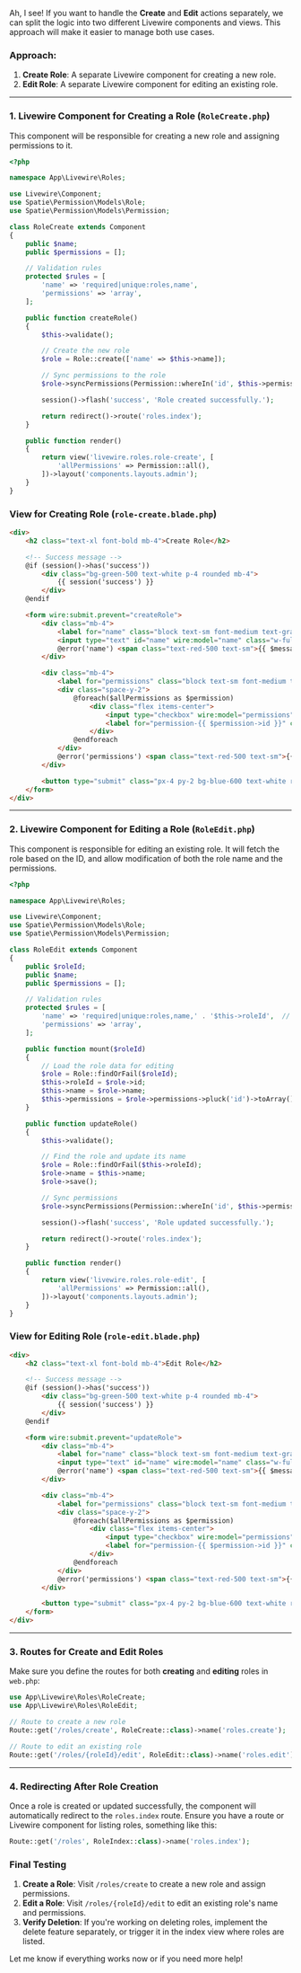 Ah, I see! If you want to handle the **Create** and **Edit** actions separately, we can split the logic into two different Livewire components and views. This approach will make it easier to manage both use cases.

### **Approach:**

1. **Create Role**: A separate Livewire component for creating a new role.
2. **Edit Role**: A separate Livewire component for editing an existing role.

---

### **1. Livewire Component for Creating a Role (`RoleCreate.php`)**

This component will be responsible for creating a new role and assigning permissions to it.

```php
<?php

namespace App\Livewire\Roles;

use Livewire\Component;
use Spatie\Permission\Models\Role;
use Spatie\Permission\Models\Permission;

class RoleCreate extends Component
{
    public $name;
    public $permissions = [];

    // Validation rules
    protected $rules = [
        'name' => 'required|unique:roles,name',
        'permissions' => 'array',
    ];

    public function createRole()
    {
        $this->validate();

        // Create the new role
        $role = Role::create(['name' => $this->name]);

        // Sync permissions to the role
        $role->syncPermissions(Permission::whereIn('id', $this->permissions)->get());

        session()->flash('success', 'Role created successfully.');

        return redirect()->route('roles.index');
    }

    public function render()
    {
        return view('livewire.roles.role-create', [
            'allPermissions' => Permission::all(),
        ])->layout('components.layouts.admin');
    }
}
```

### **View for Creating Role (`role-create.blade.php`)**

```html
<div>
    <h2 class="text-xl font-bold mb-4">Create Role</h2>

    <!-- Success message -->
    @if (session()->has('success'))
        <div class="bg-green-500 text-white p-4 rounded mb-4">
            {{ session('success') }}
        </div>
    @endif

    <form wire:submit.prevent="createRole">
        <div class="mb-4">
            <label for="name" class="block text-sm font-medium text-gray-700 dark:text-gray-300">Role Name</label>
            <input type="text" id="name" wire:model="name" class="w-full px-4 py-2 border rounded-md focus:outline-none focus:ring-2 focus:ring-blue-500 dark:bg-gray-700 dark:text-gray-200 dark:border-gray-600 dark:focus:ring-blue-500 dark:focus:border-blue-500">
            @error('name') <span class="text-red-500 text-sm">{{ $message }}</span> @enderror
        </div>

        <div class="mb-4">
            <label for="permissions" class="block text-sm font-medium text-gray-700 dark:text-gray-300">Assign Permissions</label>
            <div class="space-y-2">
                @foreach($allPermissions as $permission)
                    <div class="flex items-center">
                        <input type="checkbox" wire:model="permissions" value="{{ $permission->id }}" id="permission-{{ $permission->id }}" class="mr-2">
                        <label for="permission-{{ $permission->id }}" class="text-sm">{{ $permission->name }}</label>
                    </div>
                @endforeach
            </div>
            @error('permissions') <span class="text-red-500 text-sm">{{ $message }}</span> @enderror
        </div>

        <button type="submit" class="px-4 py-2 bg-blue-600 text-white rounded-md">Create Role</button>
    </form>
</div>
```

---

### **2. Livewire Component for Editing a Role (`RoleEdit.php`)**

This component is responsible for editing an existing role. It will fetch the role based on the ID, and allow modification of both the role name and the permissions.

```php
<?php

namespace App\Livewire\Roles;

use Livewire\Component;
use Spatie\Permission\Models\Role;
use Spatie\Permission\Models\Permission;

class RoleEdit extends Component
{
    public $roleId;
    public $name;
    public $permissions = [];

    // Validation rules
    protected $rules = [
        'name' => 'required|unique:roles,name,' . '$this->roleId',  // Exclude the current role from the unique validation
        'permissions' => 'array',
    ];

    public function mount($roleId)
    {
        // Load the role data for editing
        $role = Role::findOrFail($roleId);
        $this->roleId = $role->id;
        $this->name = $role->name;
        $this->permissions = $role->permissions->pluck('id')->toArray();
    }

    public function updateRole()
    {
        $this->validate();

        // Find the role and update its name
        $role = Role::findOrFail($this->roleId);
        $role->name = $this->name;
        $role->save();

        // Sync permissions
        $role->syncPermissions(Permission::whereIn('id', $this->permissions)->get());

        session()->flash('success', 'Role updated successfully.');

        return redirect()->route('roles.index');
    }

    public function render()
    {
        return view('livewire.roles.role-edit', [
            'allPermissions' => Permission::all(),
        ])->layout('components.layouts.admin');
    }
}
```

### **View for Editing Role (`role-edit.blade.php`)**

```html
<div>
    <h2 class="text-xl font-bold mb-4">Edit Role</h2>

    <!-- Success message -->
    @if (session()->has('success'))
        <div class="bg-green-500 text-white p-4 rounded mb-4">
            {{ session('success') }}
        </div>
    @endif

    <form wire:submit.prevent="updateRole">
        <div class="mb-4">
            <label for="name" class="block text-sm font-medium text-gray-700 dark:text-gray-300">Role Name</label>
            <input type="text" id="name" wire:model="name" class="w-full px-4 py-2 border rounded-md focus:outline-none focus:ring-2 focus:ring-blue-500 dark:bg-gray-700 dark:text-gray-200 dark:border-gray-600 dark:focus:ring-blue-500 dark:focus:border-blue-500">
            @error('name') <span class="text-red-500 text-sm">{{ $message }}</span> @enderror
        </div>

        <div class="mb-4">
            <label for="permissions" class="block text-sm font-medium text-gray-700 dark:text-gray-300">Assign Permissions</label>
            <div class="space-y-2">
                @foreach($allPermissions as $permission)
                    <div class="flex items-center">
                        <input type="checkbox" wire:model="permissions" value="{{ $permission->id }}" id="permission-{{ $permission->id }}" class="mr-2">
                        <label for="permission-{{ $permission->id }}" class="text-sm">{{ $permission->name }}</label>
                    </div>
                @endforeach
            </div>
            @error('permissions') <span class="text-red-500 text-sm">{{ $message }}</span> @enderror
        </div>

        <button type="submit" class="px-4 py-2 bg-blue-600 text-white rounded-md">Update Role</button>
    </form>
</div>
```

---

### **3. Routes for Create and Edit Roles**

Make sure you define the routes for both **creating** and **editing** roles in `web.php`:

```php
use App\Livewire\Roles\RoleCreate;
use App\Livewire\Roles\RoleEdit;

// Route to create a new role
Route::get('/roles/create', RoleCreate::class)->name('roles.create');

// Route to edit an existing role
Route::get('/roles/{roleId}/edit', RoleEdit::class)->name('roles.edit');
```

---

### **4. Redirecting After Role Creation**

Once a role is created or updated successfully, the component will automatically redirect to the `roles.index` route. Ensure you have a route or Livewire component for listing roles, something like this:

```php
Route::get('/roles', RoleIndex::class)->name('roles.index');
```

### **Final Testing**

1. **Create a Role**: Visit `/roles/create` to create a new role and assign permissions.
2. **Edit a Role**: Visit `/roles/{roleId}/edit` to edit an existing role's name and permissions.
3. **Verify Deletion**: If you're working on deleting roles, implement the delete feature separately, or trigger it in the index view where roles are listed.

Let me know if everything works now or if you need more help!
